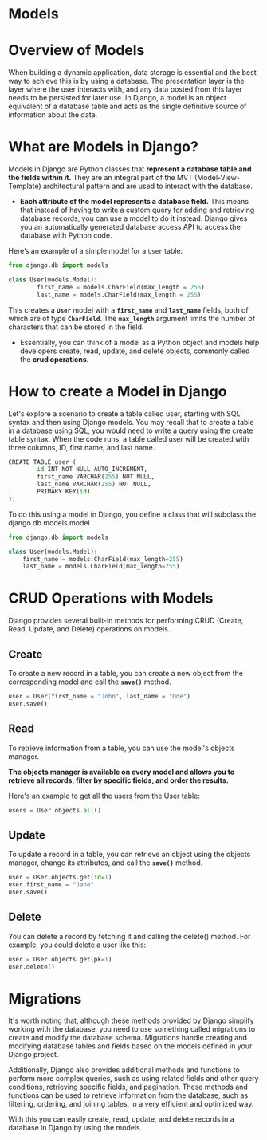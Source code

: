 # Models

# Overview of Models

When building a dynamic application, data storage is essential and the best way to achieve this is by using a database. The presentation layer is the layer where the user interacts with, and any data posted from this layer needs to be persisted for later use. In Django, a model is an object equivalent of a database table and acts as the single definitive source of information about the data.

# What are Models in Django?

Models in Django are Python classes that **represent a database table and the fields within it.** They are an integral part of the MVT (Model-View-Template) architectural pattern and are used to interact with the database.

- **Each attribute of the model represents a database field.** This means that instead of having to write a custom query for adding and retrieving database records, you can use a model to do it instead. Django gives you an automatically generated database access API to access the database with Python code.

Here’s an example of a simple model for a `User` table:

```python
from django.db import models

class User(models.Model):
		first_name = models.CharField(max_length = 255)
		last_name = models.CharField(max_length = 255)
```

This creates a **`User`** model with a **`first_name`** and **`last_name`** fields, both of which are of type **`CharField`**. The **`max_length`** argument limits the number of characters that can be stored in the field.

- Essentially, you can think of a model as a Python object and models help developers create, read, update, and delete objects, commonly called the **crud operations.**

# How to create a Model in Django

Let's explore a scenario to create a table called user, starting with SQL syntax and then using Django models. You may recall that to create a table in a database using SQL, you would need to write a query using the create table syntax. When the code runs, a table called user will be created with three columns, ID, first name, and last name.

```python
CREATE TABLE user (
		id INT NOT NULL AUTO_INCREMENT,
		first_name VARCHAR(255) NOT NULL,
		last_name VARCHAR(255) NOT NULL,
		PRIMARY KEY(id)
);
```

To do this using a model in Django, you define a class that will subclass the django.db.models.model

```python
from django.db import models

class User(models.Model):
    first_name = models.CharField(max_length=255)
    last_name = models.CharField(max_length=255)
```

# CRUD Operations with Models

Django provides several built-in methods for performing CRUD (Create, Read, Update, and Delete) operations on models.

## Create

To create a new record in a table, you can create a new object from the corresponding model and call the **`save()`** method.

```python
user = User(first_name = "John", last_name = "Doe")
user.save()
```

## Read

To retrieve information from a table, you can use the model's objects manager. 

**The objects manager is available on every model and allows you to retrieve all records, filter by specific fields, and order the results.** 

Here's an example to get all the users from the User table:

```python
users = User.objects.all()
```

## Update

To update a record in a table, you can retrieve an object using the objects manager, change its attributes, and call the **`save()`** method.

```python
user = User.objects.get(id=1)
user.first_name = "Jane"
user.save()
```

## Delete

You can delete a record by fetching it and calling the delete() method. For example, you could delete a user like this:

```python
user = User.objects.get(pk=1)
user.delete()
```

# Migrations

It's worth noting that, although these methods provided by Django simplify working with the database, you need to use something called migrations to create and modify the database schema. Migrations handle creating and modifying database tables and fields based on the models defined in your Django project.

Additionally, Django also provides additional methods and functions to perform more complex queries, such as using related fields and other query conditions, retrieving specific fields, and pagination. These methods and functions can be used to retrieve information from the database, such as filtering, ordering, and joining tables, in a very efficient and optimized way.

With this you can easily create, read, update, and delete records in a database in Django by using the models.